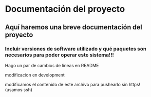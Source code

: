 # Documentación del proyecto

## Aquí haremos una breve documentación del proyecto

### Incluir versiones de software utilizado y qué paquetes son necesarios para poder operar este sistema!!!

Hago un par de cambios de lineas en README

modificacion en development

modificamos el contenido de este archivo para pushearlo sin https! (usamos ssh)